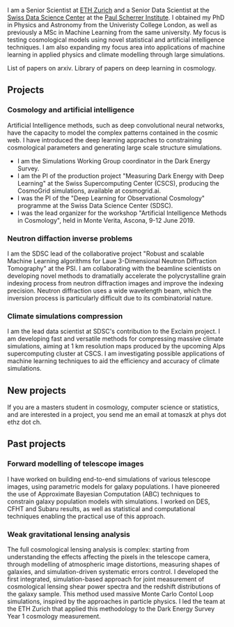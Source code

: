 I am a Senior Scientist at [ETH Zurich](https://www.cosmology.ethz.ch) and a Senior Data Scientist at the [Swiss Data Science Center](https://www.datascience.ch) at the [Paul Scherrer Institute](https://www.psi.ch). I obtained my PhD in Physics and Astronomy from the Univeristy College London, as well as previously a MSc in Machine Learning from the same university.
My focus is testing cosmological models using novel statistical and artificial intelligence techniques. I am also expanding my focus area into applications of machine learning in applied physics and climate modelling through large simulations.

List of papers on arxiv.
Library of papers on deep learning in cosmology.

## Projects

###  Cosmology and artificial intelligence
Artificial Intelligence methods, such as deep convolutional neural networks, have the capacity to model the complex patterns contained in the cosmic web. I have introduced the deep learning appraches to constraining cosmological parameters and generating large scale structure simulations.

- I am the Simulations Working Group coordinator in the Dark Energy Survey.
- I am the PI of the production project "Measuring Dark Energy with Deep Learning" at the Swiss Supercomputing Center (CSCS), producing the CosmoGrid simulations, available at cosmogrid.ai.
- I was the PI of the "Deep Learning for Observational Cosmology" programme at the Swiss Data Science Center (SDSC).
- I was the lead organizer for the workshop "Artificial Intelligence Methods in Cosmology", held in Monte Verita, Ascona, 9-12 June 2019.

### Neutron diffaction inverse problems

I am the SDSC lead of the collaborative project "Robust and scalable Machine Learning algorithms for Laue 3-Dimensional Neutron Diffraction Tomography" at the PSI. I am collaborating with the beamline scientists on developing novel methods to dramatially accelerate the polycrystalline grain indexing process from neutron diffraction images and improve the indexing precision. Neutron diffraction uses a wide wavelength beam, which the inversion process is particularly difficult due to its combinatorial nature.

### Climate simulations compression

I am the lead data scientist at SDSC's contribution to the Exclaim project. I am developing fast and versatile methods for compressing massive climate simulations, aiming at 1 km resolution maps produced by the upcoming Alps supercomputing cluster at CSCS. I am investigating possible applications of machine learning techniques to aid the efficiency and accuracy of climate simulations.


## New projects 

If you are a masters student in cosmology, computer science or statistics, and are interested in a project, you send me an email at tomaszk at phys dot ethz dot ch.


## Past projects

### Forward modelling of telescope images

I have worked on building end-to-end simulations of various telescope images, using parametric models for galaxy populations. I have pioneered the use of Approximate Bayesian Computation (ABC) techniques to constrain galaxy population models with simulations. I worked on DES, CFHT and Subaru results, as well as statistical and computational techniques enabling the practical use of this approach.

### Weak gravitational lensing analysis

The full cosmological lensing analysis is complex: starting from understanding the effects affecting the pixels in the telescope camera, through modelling of atmospheric image distortions, measuring shapes of galaxies, and simulation-driven systematic errors control. I developed the first integrated, simulation-based approach for joint measurement of cosmological lensing shear power spectra and the redshift distributions of the galaxy sample. This method used massive Monte Carlo Contol Loop simulations, inspired by the approaches in particle physics. I led the team at the ETH Zurich that applied this methodology to the Dark Energy Survey Year 1 cosmology measurement.


